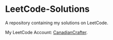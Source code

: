 # LeetCode-Solutions
A repository containing my solutions on LeetCode.

My LeetCode Account: [CanadianCrafter](https://leetcode.com/CanadianCrafter/).

